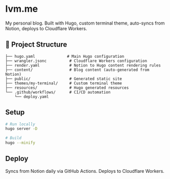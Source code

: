 # lvm.me

My personal blog. Built with Hugo, custom terminal theme, auto-syncs from Notion, deploys to Cloudflare Workers.

## 📁 Project Structure

```
├── hugo.yaml              # Main Hugo configuration
├── wrangler.jsonc          # Cloudflare Workers configuration
├── render.yaml             # Notion to Hugo content rendering rules
├── content/                # Blog content (auto-generated from Notion)
├── public/                 # Generated static site
├── themes/my-terminal/     # Custom terminal theme
├── resources/              # Hugo generated resources
└── .github/workflows/      # CI/CD automation
    └── deploy.yaml
```

## Setup

```bash
# Run locally
hugo server -D

# Build
hugo --minify
```

## Deploy

Syncs from Notion daily via GitHub Actions. Deploys to Cloudflare Workers.